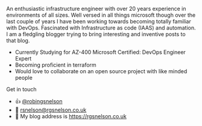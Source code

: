 An enthusiastic infrastructure engineer with over 20 years experience in environments of all sizes. Well versed in all things microsoft though over the last couple of years I have been working towards becoming totally familiar with DevOps. Fascinated with Infrastructure as code (IAAS) and automation. I am a fledgling blogger trying to bring interesting and inventive posts to that blog.

 - Currently Studying for AZ-400 Microsoft Certified: DevOps Engineer Expert
 - Becoming proficient in terraform
 - Would love to collaborate on an open source project with like minded people


Get in touch
  - :thumbsup: [@robingsnelson](https://twitter.com/RobinGSnelson)
  - :email: rsnelson@rgsnelson.co.uk
  - :page_with_curl: My blog address is https://rgsnelson.co.uk